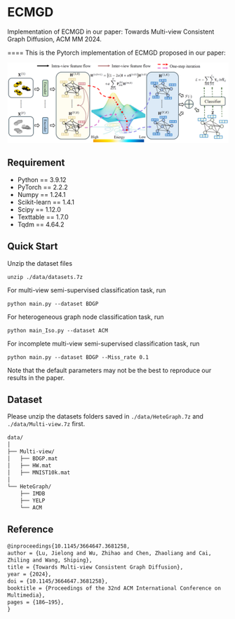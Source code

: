 # ECMGD
Implementation of ECMGD in our paper: Towards Multi-view Consistent Graph Diffusion, ACM MM 2024.


====
This is the Pytorch implementation of ECMGD proposed in our paper:

![framework](./framework.jpg)

## Requirement

  * Python == 3.9.12
  * PyTorch == 2.2.2
  * Numpy == 1.24.1
  * Scikit-learn == 1.4.1
  * Scipy == 1.12.0
  * Texttable == 1.7.0
  * Tqdm == 4.64.2

## Quick Start
Unzip the dataset files
```
unzip ./data/datasets.7z
```
For multi-view semi-supervised classification task, run 
```
python main.py --dataset BDGP
```
For heterogeneous graph node classification task, run 
```
python main_Iso.py --dataset ACM
```
For incomplete multi-view semi-supervised classification task, run
```
python main.py --dataset BDGP --Miss_rate 0.1
```

Note that the default parameters may not be the best to reproduce our results in the paper.


## Dataset
Please unzip the datasets folders saved in ```./data/HeteGraph.7z``` and ```./data/Multi-view.7z``` first.

```
data/
│
├── Multi-view/
│   ├── BDGP.mat
│   ├── HW.mat
│   ├── MNIST10k.mat
│
└── HeteGraph/
    ├── IMDB
    ├── YELP
    └── ACM
```

## Reference
```
@inproceedings{10.1145/3664647.3681258,
author = {Lu, Jielong and Wu, Zhihao and Chen, Zhaoliang and Cai, Zhiling and Wang, Shiping},
title = {Towards Multi-view Consistent Graph Diffusion},
year = {2024},
doi = {10.1145/3664647.3681258},
booktitle = {Proceedings of the 32nd ACM International Conference on Multimedia},
pages = {186–195},
}
```
 
